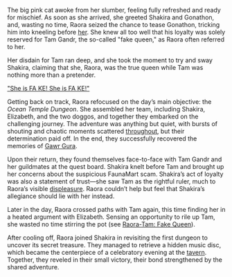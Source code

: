 The big pink cat awoke from her slumber, feeling fully refreshed and ready for mischief. As soon as she arrived, she greeted Shakira and Gonathon, and, wasting no time, Raora seized the chance to tease Gonathon, tricking him into kneeling before [her](https://www.youtube.com/live/qDhyA4-79ko?feature=shared&t=524). She knew all too well that his loyalty was solely reserved for Tam Gandr, the so-called "fake queen," as Raora often referred to her.

Her disdain for Tam ran deep, and she took the moment to try and sway Shakira, claiming that she, Raora, was the true queen while Tam was nothing more than a pretender.

["She is FA KE! She is FA KE!"](#embed:https://www.youtube.com/live/qDhyA4-79ko?t=696)

Getting back on track, Raora refocused on the day’s main objective: the *Ocean Temple Dungeon*. She assembled her team, including Shakira, Elizabeth, and the two doggos, and together they embarked on the challenging journey. The adventure was anything but quiet, with bursts of shouting and chaotic moments scattered [throughout](https://www.youtube.com/live/qDhyA4-79ko?feature=shared&t=3654), but their determination paid off. In the end, they successfully recovered the memories of [Gawr Gura](https://www.youtube.com/live/qDhyA4-79ko?feature=shared&t=4663).

Upon their return, they found themselves face-to-face with Tam Gandr and her guildmates at the quest board. Shakira knelt before Tam and brought up her concerns about the suspicious FaunaMart scam. Shakira’s act of loyalty was also a statement of trust—she saw Tam as the rightful ruler, much to Raora’s visible [displeasure](https://www.youtube.com/live/qDhyA4-79ko?feature=shared&t=6292). Raora couldn’t help but feel that Shakira’s allegiance should lie with her instead.

Later in the day, Raora crossed paths with Tam again, this time finding her in a heated argument with Elizabeth. Sensing an opportunity to rile up Tam, she wasted no time stirring the pot (see [Raora-Tam: Fake Queen](#edge:raora-kronii)).

After cooling off, Raora joined Shakira in revisiting the first dungeon to uncover its secret treasure. They managed to retrieve a hidden music disc, which became the centerpiece of a celebratory evening at the [tavern](https://www.youtube.com/live/qDhyA4-79ko?feature=shared&t=9968). Together, they reveled in their small victory, their bond strengthened by the shared adventure.

